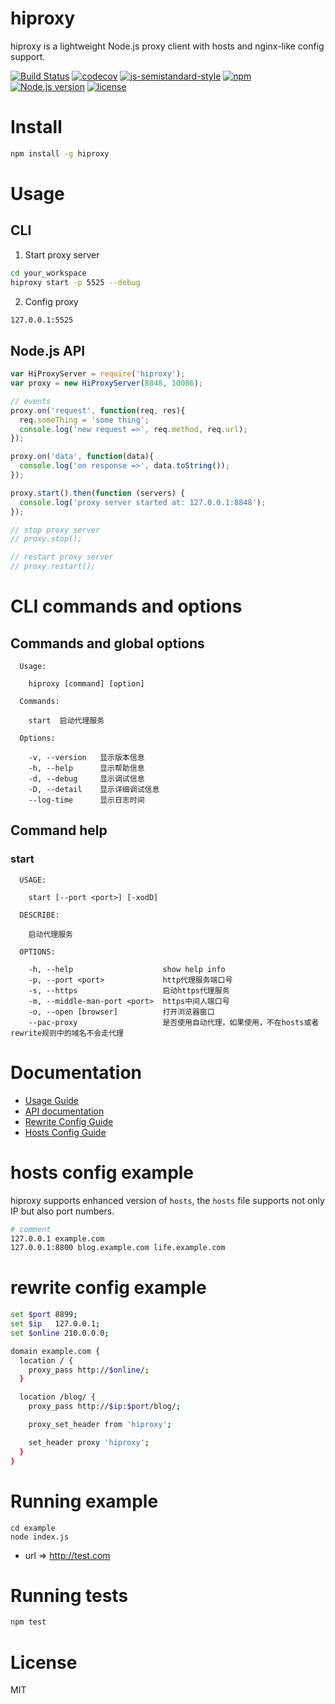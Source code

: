 # hiproxy

hiproxy is a lightweight Node.js proxy client with hosts and nginx-like config support.

[![Build Status](https://travis-ci.org/zdying/hiproxy.svg?branch=master)](https://travis-ci.org/zdying/hiproxy)
[![codecov](https://codecov.io/gh/zdying/hiproxy/branch/master/graph/badge.svg)](https://codecov.io/gh/zdying/hiproxy)
[![js-semistandard-style](https://img.shields.io/badge/code%20style-semistandard-brightgreen.svg?style=flat-square)](https://github.com/Flet/semistandard)
[![npm](https://img.shields.io/npm/v/hiproxy.svg)](https://www.npmjs.com/package/hiproxy)
[![Node.js version](https://img.shields.io/badge/node-%3E%3D0.12.7-orange.svg)](https://nodejs.org/)
[![license](https://img.shields.io/badge/license-MIT-green.svg)](https://github.com/zdying/hiproxy/blob/master/LICENSE)

# Install

```bash
npm install -g hiproxy
```

# Usage

## CLI

1. Start proxy server
```bash
cd your_workspace
hiproxy start -p 5525 --debug
```

2. Config proxy

```bash
127.0.0.1:5525
```

## Node.js API

```js
var HiProxyServer = require('hiproxy');
var proxy = new HiProxyServer(8848, 10086);

// events
proxy.on('request', function(req, res){
  req.someThing = 'some thing';
  console.log('new request =>', req.method, req.url);
});

proxy.on('data', function(data){
  console.log('on response =>', data.toString());
});

proxy.start().then(function (servers) {
  console.log('proxy server started at: 127.0.0.1:8848');
});

// stop proxy server
// proxy.stop();

// restart proxy server
// proxy.restart();
```

# CLI commands and options

## Commands and global options

```
  Usage:

    hiproxy [command] [option]

  Commands:

    start  启动代理服务

  Options:

    -v, --version   显示版本信息
    -h, --help      显示帮助信息
    -d, --debug     显示调试信息
    -D, --detail    显示详细调试信息
    --log-time      显示日志时间
```

## Command help

### start

```
  USAGE:

    start [--port <port>] [-xodD]

  DESCRIBE:

    启动代理服务

  OPTIONS:

    -h, --help                    show help info
    -p, --port <port>             http代理服务端口号
    -s, --https                   启动https代理服务
    -m, --middle-man-port <port>  https中间人端口号
    -o, --open [browser]          打开浏览器窗口
    --pac-proxy                   是否使用自动代理，如果使用，不在hosts或者rewrite规则中的域名不会走代理
```

# Documentation

* [Usage Guide](https://github.com/zdying/hiproxy/blob/master/doc/guide.md)
* [API documentation](https://github.com/zdying/hiproxy/blob/master/doc/api.md)
* [Rewrite Config Guide](https://github.com/zdying/hiproxy/blob/master/doc/rewrite_config.md)
* [Hosts Config Guide](https://github.com/zdying/hiproxy/blob/master/doc/hosts_config.md)

# hosts config example

hiproxy supports enhanced version of `hosts`,
the `hosts` file supports not only IP but also port numbers.

```bash
# comment
127.0.0.1 example.com
127.0.0.1:8800 blog.example.com life.example.com
```

# rewrite config example

```bash
set $port 8899;
set $ip   127.0.0.1;
set $online 210.0.0.0;

domain example.com {
  location / {
    proxy_pass http://$online/;
  }

  location /blog/ {
    proxy_pass http://$ip:$port/blog/;

    proxy_set_header from 'hiproxy';

    set_header proxy 'hiproxy';
  }
}
```

# Running example

```
cd example
node index.js
```

* url => http://test.com

# Running tests

```bash
npm test
```

# License

MIT

